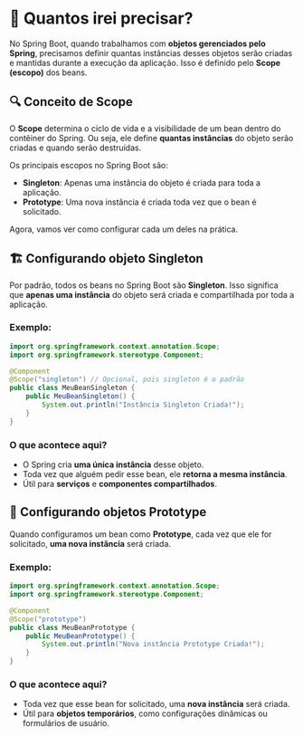 # 📌 Quantos irei precisar?

No Spring Boot, quando trabalhamos com **objetos gerenciados pelo Spring**, precisamos definir quantas instâncias desses objetos serão criadas e mantidas durante a execução da aplicação. Isso é definido pelo **Scope (escopo)** dos beans.

## 🔍 Conceito de Scope

O **Scope** determina o ciclo de vida e a visibilidade de um bean dentro do contêiner do Spring. Ou seja, ele define **quantas instâncias** do objeto serão criadas e quando serão destruídas.

Os principais escopos no Spring Boot são:

- **Singleton**: Apenas uma instância do objeto é criada para toda a aplicação.
- **Prototype**: Uma nova instância é criada toda vez que o bean é solicitado.

Agora, vamos ver como configurar cada um deles na prática.

## 🏗️ Configurando objeto Singleton

Por padrão, todos os beans no Spring Boot são **Singleton**. Isso significa que **apenas uma instância** do objeto será criada e compartilhada por toda a aplicação.

### Exemplo:
```java
import org.springframework.context.annotation.Scope;
import org.springframework.stereotype.Component;

@Component
@Scope("singleton") // Opcional, pois singleton é o padrão
public class MeuBeanSingleton {
    public MeuBeanSingleton() {
        System.out.println("Instância Singleton Criada!");
    }
}
```

### O que acontece aqui?
- O Spring cria **uma única instância** desse objeto.
- Toda vez que alguém pedir esse bean, ele **retorna a mesma instância**.
- Útil para **serviços** e **componentes compartilhados**.

## 🔄 Configurando objetos Prototype

Quando configuramos um bean como **Prototype**, cada vez que ele for solicitado, **uma nova instância** será criada.

### Exemplo:
```java
import org.springframework.context.annotation.Scope;
import org.springframework.stereotype.Component;

@Component
@Scope("prototype")
public class MeuBeanPrototype {
    public MeuBeanPrototype() {
        System.out.println("Nova instância Prototype Criada!");
    }
}
```

### O que acontece aqui?
- Toda vez que esse bean for solicitado, uma **nova instância** será criada.
- Útil para **objetos temporários**, como configurações dinâmicas ou formulários de usuário.

